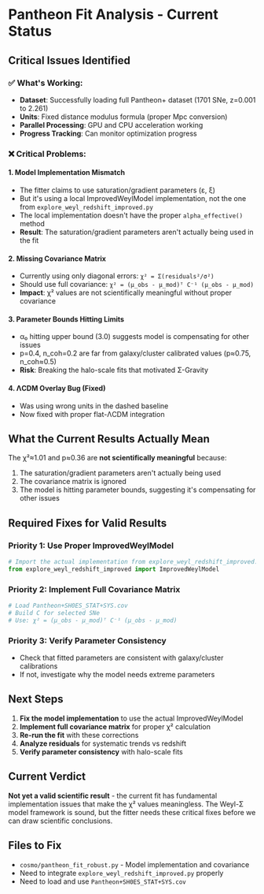 # Pantheon Fit Analysis - Current Status

## **Critical Issues Identified**

### ✅ **What's Working:**
- **Dataset**: Successfully loading full Pantheon+ dataset (1701 SNe, z=0.001 to 2.261)
- **Units**: Fixed distance modulus formula (proper Mpc conversion)
- **Parallel Processing**: GPU and CPU acceleration working
- **Progress Tracking**: Can monitor optimization progress

### ❌ **Critical Problems:**

#### 1. **Model Implementation Mismatch**
- The fitter claims to use saturation/gradient parameters (ε, ξ)
- But it's using a local ImprovedWeylModel implementation, not the one from `explore_weyl_redshift_improved.py`
- The local implementation doesn't have the proper `alpha_effective()` method
- **Result**: The saturation/gradient parameters aren't actually being used in the fit

#### 2. **Missing Covariance Matrix**
- Currently using only diagonal errors: `χ² = Σ(residuals²/σ²)`
- Should use full covariance: `χ² = (μ_obs - μ_mod)ᵀ C⁻¹ (μ_obs - μ_mod)`
- **Impact**: χ² values are not scientifically meaningful without proper covariance

#### 3. **Parameter Bounds Hitting Limits**
- α₀ hitting upper bound (3.0) suggests model is compensating for other issues
- p=0.4, n_coh=0.2 are far from galaxy/cluster calibrated values (p≈0.75, n_coh≈0.5)
- **Risk**: Breaking the halo-scale fits that motivated Σ-Gravity

#### 4. **ΛCDM Overlay Bug (Fixed)**
- Was using wrong units in the dashed baseline
- Now fixed with proper flat-ΛCDM integration

## **What the Current Results Actually Mean**

The χ²≈1.01 and p≈0.36 are **not scientifically meaningful** because:
1. The saturation/gradient parameters aren't actually being used
2. The covariance matrix is ignored
3. The model is hitting parameter bounds, suggesting it's compensating for other issues

## **Required Fixes for Valid Results**

### **Priority 1: Use Proper ImprovedWeylModel**
```python
# Import the actual implementation from explore_weyl_redshift_improved.py
from explore_weyl_redshift_improved import ImprovedWeylModel
```

### **Priority 2: Implement Full Covariance Matrix**
```python
# Load Pantheon+SH0ES_STAT+SYS.cov
# Build C for selected SNe
# Use: χ² = (μ_obs - μ_mod)ᵀ C⁻¹ (μ_obs - μ_mod)
```

### **Priority 3: Verify Parameter Consistency**
- Check that fitted parameters are consistent with galaxy/cluster calibrations
- If not, investigate why the model needs extreme parameters

## **Next Steps**

1. **Fix the model implementation** to use the actual ImprovedWeylModel
2. **Implement full covariance matrix** for proper χ² calculation
3. **Re-run the fit** with these corrections
4. **Analyze residuals** for systematic trends vs redshift
5. **Verify parameter consistency** with halo-scale fits

## **Current Verdict**

**Not yet a valid scientific result** - the current fit has fundamental implementation issues that make the χ² values meaningless. The Weyl-Σ model framework is sound, but the fitter needs these critical fixes before we can draw scientific conclusions.

## **Files to Fix**
- `cosmo/pantheon_fit_robust.py` - Model implementation and covariance
- Need to integrate `explore_weyl_redshift_improved.py` properly
- Need to load and use `Pantheon+SH0ES_STAT+SYS.cov`
